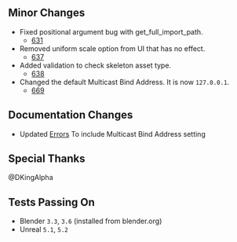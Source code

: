## Minor Changes
* Fixed positional argument bug with get_full_import_path.
  * [631](https://github.com/EpicGames/BlenderTools/issues/631)
* Removed uniform scale option from UI that has no effect.
  * [637](https://github.com/EpicGames/BlenderTools/issues/637)
* Added validation to check skeleton asset type.
  * [638](https://github.com/EpicGames/BlenderTools/issues/638)
* Changed the default Multicast Bind Address. It is now `127.0.0.1`.
  * [669](https://github.com/EpicGames/BlenderTools/issues/669)

## Documentation Changes
* Updated [Errors](https://epicgames.github.io/BlenderTools/send2ue/trouble-shooting/errors.html) To include Multicast Bind Address setting

## Special Thanks
@DKingAlpha

## Tests Passing On
* Blender `3.3`, `3.6` (installed from blender.org)
* Unreal `5.1`, `5.2`
